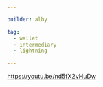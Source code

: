 ```yaml
---

builder: alby

tag:
  - wallet
  - intermediary 
  - lightning 

---
```


https://youtu.be/nd5fX2vHuDw